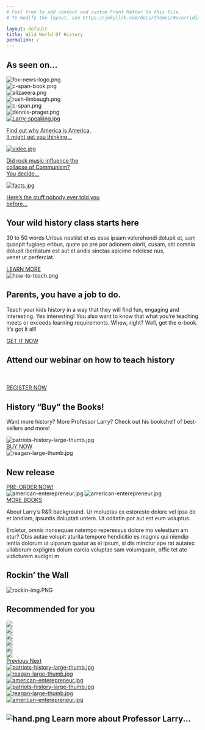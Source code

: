 ```yaml
---
# Feel free to add content and custom Front Matter to this file.
# To modify the layout, see https://jekyllrb.com/docs/themes/#overriding-theme-defaults

layout: default
title: Wild World Of History
permalink: /
---
```



<!-- Start As Seen -->
<section class="as-seen">
        <div class="container">
          <h1 class="h1 text-center">As seen on...</h1>
          <div class="row logos no-gutters">
            <div class="col-lg-2 col-md-4 col-sm-6">
              <div class="logo-img text-center">
                <img class="img-fluid text-center" src="{{site.baseurl}}/assets/img/fox-news-logo.png" alt="fox-news-logo.png">
              </div>
            </div>
            <div class="col-lg-2 col-md-4 col-sm-6">
              <div class="logo-img text-center pt-4">
                <img class="img-fluid text-center" src="{{site.baseurl}}/assets/img/c-span-book.png" alt="c-span-book.png">
              </div>
            </div>
            <div class="col-lg-2 col-md-4 col-sm-6">
              <div class="logo-img text-center">
                <img class="img-fluid text-center" src="{{site.baseurl}}/assets/img/alizaeera.png" alt="alizaeera.png">
              </div>
            </div>
            <div class="col-lg-2 col-md-4 col-sm-6">
              <div class="logo-img text-center pt-3">
                <img class="img-fluid text-center" src="{{site.baseurl}}/assets/img/rush-limbaugh.png" alt="rush-limbaugh.png">
              </div>
            </div>
            <div class="col-lg-2 col-md-4 col-sm-6">
              <div class="logo-img text-center pt-3">
                <img class="img-fluid text-center" src="{{site.baseurl}}/assets/img/c-span.png" alt="c-span.png">
              </div>
            </div>
            <div class="col-lg-2 col-md-4 col-sm-6">
              <div class="logo-img text-center">
                <img class="img-fluid text-center" src="{{site.baseurl}}/assets/img/dennis-prager.png" alt="dennis-prager.png">
              </div>
            </div>
          </div>
        </div>
      </section>
<!-- End As Seen -->
  
<!-- Start blogs -->
<section class="blogs">
<div class="container-fluid">
    <div class="row no-gutters">
    <div class="col-lg-4 col-md-6">
        <a  href="#" class="blog-post text-center">
        <div class="blog-img">
            <img class="img-fluid" src="{{site.baseurl}}/assets/img/Larry-speaking.jpg" alt="Larry-speaking.jpg">
        </div>
        <p class="blog-text">Find out why America is America.<br> It might get you thinking...</p>
        </a>
    </div>
    <div class="col-lg-4 col-md-6">
        <a  href="#" class="blog-post text-center">
        <div class="blog-img">
            <img class="img-fluid" src="{{site.baseurl}}/assets/img/video.jpg" alt="video.jpg">
        </div>
        <p class="blog-text">Did rock music influence the <br>collapse of Communism?<br>You decide...</p>
        </a>
    </div>
    <div class="col-lg-4 col-md-12">
        <a  href="#" class="blog-post text-center">
        <div class="blog-img">
            <img  class="img-fluid" src="{{site.baseurl}}/assets/img/facts.jpg" alt="facts.jpg">
        </div>
        <p class="blog-text">Here’s the stuff nobody ever told you <br>before...</p>
        </a>
    </div>
    </div>
</div>
</section>

<!-- End blogs -->
  
<!-- Start History Class -->
<section class="history-class">
<div class="container">
    <h1 class="h1 text-center">Your wild history class starts here</h1>
    <div class="row  no-gutters class-content">
    <div class="col-lg-7 col-md-12">
        <p class="h-class-info">30 to 50 words Uribus nostiist et es esse ipsam volorehendi dolupit et, sam quaspit fugiaep eribus, quate  pa pre por adionem olorit, cusam, siti comnia dolupit iberitatum est aut et andis sinctas apicime ndelese nus, <br>venet ut perferciat. </p>
    </div>
    <div class="col-lg-5 col-md-12">
        <div class="history-learn-more">
        <a href="#" class="learn-more-btn main-button text-center"> LEARN MORE </a>
        </div>
    </div>
    </div>
</div>
</section>
<!-- End History Class -->
<!-- Start Parents -->
<section class="how-to-teach">
<div class="container-fluid">
    <div class="row no-gutters">
    <div class="col-lg-7 col-md-12">
        <div class="how-to-teach-book">
        <img class="img-fluid" src="{{site.baseurl}}/assets/img/how-to-teach.png" alt="how-to-teach.png">
        </div>
    </div>
    <div class="col-lg-5 col-md-12">
        <div class="parents">
        <h1 class="h1"> Parents, you have a job to do. </h1>
        <p>Teach your kids history in a way that they will find fun, engaging and interesting. Yes interesting! You also want to know that what you’re teaching meets or exceeds learning requirements. Whew, right? Well, get the e-book. It’s got it all!</p>
        <a href="#" class="main-button get-it-now text-center"> GET IT NOW </a>
        </div>
    </div>
    </div>
</div>
</section>
<!-- End Parents -->
  
<!-- start Webinar -->
<section class="webinar-chalkboard">
<div class="container">
    <h1 class="h1 text-center">Attend our webinar on how to teach history</h1>
    <br>
    <br>
    <a href="#" class="register-now main-button text-center"> REGISTER NOW </a>
</div>
</section>

<!-- End Webinar -->
  
<!-- Start History Books -->
<section class="history-books">
<div class="container-fluid">
    <h1 class="h1 text-center">History “Buy” the Books!</h1>
    <p class="want-more-text text-center">Want more history? More Professor Larry? Check out his bookshelf of best-sellers and more!</p>
    <div class="row no-gutters">
        <div class="col-lg-4 col-md-6">
            <div class="book">
            <div class="book-img">
                <img class="img-fluid" src="{{site.baseurl}}/assets/img/patriots-history-large-thumb.jpg" alt="patriots-history-large-thumb.jpg">
            </div>
            <a href="#" class="buy-now main-button text-center"> BUY NOW </a>
            </div>
        </div>
        <div class="col-lg-4 col-md-6">
            <div class="book">
            <div class="book-img">
                <img class="img-fluid" src="{{site.baseurl}}/assets/img/reagan-large-thumb.jpg" alt="reagan-large-thumb.jpg">
                <h2 class="h2 text-center new-release">New release</h2>
            </div>
            <a href="#" class="pre-order-now main-button text-center"> PRE-ORDER NOW! </a>
            </div>
        </div>
        <div class="col-lg-4 col-md-12">
            <div class="book">
            <div class="book-img">
                <img class="img-fluid american-1" src="{{site.baseurl}}/assets/img/american-enterepreneur.jpg" alt="american-enterepreneur.jpg">
                <img class="img-fluid american-2" src="{{site.baseurl}}/assets/img/american-enterepreneur.jpg" alt="american-enterepreneur.jpg">
            </div>
            <a href="#" class="more-books main-button text-center"> MORE BOOKS </a>
            </div>
        </div>
    </div>
</div>
</section>
<!-- End History Books -->
  
<!-- Start Rockin The Wall -->
<section class="rockin">
<div class="container">
    <div class="row no-gutters">
    <div class="col-lg-6">
        <div class="rockin-left">
        <p>
            About Larry’s R&R background. Ur moluptas ex estoresto dolore vel ipsa de et landiam, ipsuntis doluptati untem. Ut oditatin por aut est eum voluptus.</p>
        <p>
            Ercietur, omnis nonsequae natempo reperessus dolore
        mo velestium am etur? Obis autae volupit aturita tempore hendicitio es magnis qui niendip ientia dolorum
        ut ulparum quatur as el ipsum, si dis minctur ape rat
        autatec ullaborum explignis dolum earcia voluptae
        sam volumquam, offic tet ate vidicturem audigni m</p>
        </div>
    </div>
    <div class="col-lg-6">
        <div class="rockin-right">
        <h1 class="h1 text-center">Rockin’ the Wall</h1>
        <div class="rockin-img text-center">
            <img class="img-fluid" src="{{site.baseurl}}/assets/img/rockin-img.PNG" alt="rockin-img.PNG">
        </div>
        </div>
    </div>
    </div>
</div>
</section>
<!-- End Rockin The Wall -->
  
<!-- Start Recommended -->
<section class="recommended">
    <div class="container-fluid text-center my-3">
    <h1 class="h1 text-center">Recommended for you</h1>
    <div class="row mx-auto my-auto">
        <div id="recipeCarousel" class="carousel slide  w-100" data-ride="carousel">
            <div class="carousel-inner  w-100" role="listbox">
                <div class="carousel-item active">
                    <img class="d-block col-12 col-lg-4 col-md-6  img-fluid" src="{{site.baseurl}}/assets/img/recommended-img.PNG">
                </div>
                <div class="carousel-item">
                    <img class="d-block col-12 col-lg-4 col-md-6  img-fluid" src="{{site.baseurl}}/assets/img/recommended-img.PNG">
                </div>
                <div class="carousel-item">
                    <img class="d-block col-12 col-lg-4 col-md-6  img-fluid" src="{{site.baseurl}}/assets/img/recommended-img.PNG">
                </div>
                <div class="carousel-item">
                    <img class="d-block col-12 col-lg-4 col-md-6  img-fluid" src="{{site.baseurl}}/assets/img/recommended-img.PNG">
                </div>
                <div class="carousel-item">
                    <img class="d-block col-12 col-lg-4 col-md-6  img-fluid" src="{{site.baseurl}}/assets/img/recommended-img.PNG">
                </div>
                <div class="carousel-item">
                    <img class="d-block col-12 col-lg-4 col-md-6  img-fluid" src="{{site.baseurl}}/assets/img/recommended-img.PNG">
                </div>
            </div>
            <a class="carousel-control-prev" href="#recipeCarousel" role="button" data-slide="prev">
                <span class="carousel-control-prev-icon" aria-hidden="true"></span>
                <span class="sr-only">Previous</span>
            </a>
            <a class="carousel-control-next" href="#recipeCarousel" role="button" data-slide="next">
                <span class="carousel-control-next-icon" aria-hidden="true"></span>
                <span class="sr-only">Next</span>
            </a>
        </div>
    </div>
    <div class="anchor-books">
        <div class="container">
            <div class="row">
                <div class="col-12 col-lg-2 col-md-4">
                <a href="#" class="anchor-book">
                    <img class="img-fluid" src="{{site.baseurl}}/assets/img/patriots-history-large-thumb.jpg" alt="patriots-history-large-thumb.jpg">
                </a>
                </div>
                <div class="col-12 col-lg-2 col-md-4">
                <a href="#" class="anchor-book">
                    <img class="img-fluid" src="{{site.baseurl}}/assets/img/reagan-large-thumb.jpg" alt="reagan-large-thumb.jpg">
                </a>
                </div>
                <div class="col-12 col-lg-2 col-md-4">
                <a href="#" class="anchor-book">
                    <img class="img-fluid" src="{{site.baseurl}}/assets/img/american-enterepreneur.jpg" alt="american-enterepreneur.jpg">
                </a>
                </div>
                <div class="col-12 col-lg-2 col-md-4">
                <a href="#" class="anchor-book">
                    <img class="img-fluid" src="{{site.baseurl}}/assets/img/patriots-history-large-thumb.jpg" alt="patriots-history-large-thumb.jpg">
                </a>
                </div>
                <div class="col-12 col-lg-2 col-md-4">
                <a href="#" class="anchor-book">
                    <img class="img-fluid" src="{{site.baseurl}}/assets/img/reagan-large-thumb.jpg" alt="reagan-large-thumb.jpg">
                </a>
                </div>
                <div class="col-12 col-lg-2 col-md-4">
                    <a href="#" class="anchor-book">
                        <img class="img-fluid" src="{{site.baseurl}}/assets/img/american-enterepreneur.jpg" alt="american-enterepreneur.jpg">
                    </a>
                </div>
            </div>
        </div>
    </div>
</div>
</section>

<!-- End Recommended -->
  
<!-- Start Learn More -->
<section class="learn-more">
<div class="container">
    <h1 class="h1 text-center"><img class="img-fluid" src="{{site.baseurl}}/assets/img/hand.png" alt="hand.png"> Learn more about Professor Larry...</h1>
</div>
</section>
<!-- End Learn More -->
